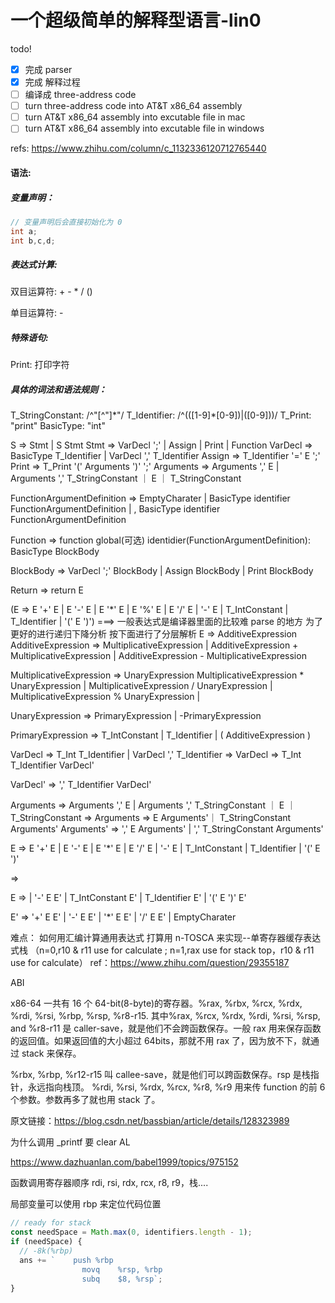 # 一个超级简单的解释型语言-lin0

todo!

- [x] 完成 parser
- [x] 完成 解释过程
- [ ] 编译成 three-address code
- [ ] turn three-address code into AT&T x86_64 assembly
- [ ] turn AT&T x86_64 assembly into excutable file in mac
- [ ] turn AT&T x86_64 assembly into excutable file in windows

refs:
https://www.zhihu.com/column/c_1132336120712765440

#### 语法:

##### 变量声明：

```cpp
// 变量声明后会直接初始化为 0
int a;
int b,c,d;
```

##### 表达式计算:

双目运算符: + - \* / ()

单目运算符: -

##### 特殊语句:

Print: 打印字符

##### 具体的词法和语法规则：

T_StringConstant: /^"[^"]\*"/
T_Identifier: /^(([1-9]\*[0-9])|([0-9]))/
T_Print: "print"
BasicType: "int"

S => Stmt | S Stmt
Stmt => VarDecl ';' | Assign | Print | Function
VarDecl => BasicType T_Identifier | VarDecl ',' T_Identifier
Assign => T_Identifier '=' E ';'
Print => T_Print '(' Arguments ')' ';'
Arguments => Arguments ',' E | Arguments ',' T_StringConstant ｜ E ｜ T_StringConstant

FunctionArgumentDefinition => EmptyCharater | BasicType identifier FunctionArgumentDefinition | , BasicType identifier FunctionArgumentDefinition

Function => function global(可选) identidier(FunctionArgumentDefinition): BasicType BlockBody

BlockBody => VarDecl ';' BlockBody | Assign BlockBody | Print BlockBody

Return => return E

(E =>
E '+' E
| E '-' E
| E '\*' E
| E '%' E
| E '/' E
| '-' E
| T_IntConstant
| T_Identifier
| '(' E ')') ===> 一般表达式是编译器里面的比较难 parse 的地方 为了更好的进行递归下降分析 按下面进行了分层解析
E => AdditiveExpression
AdditiveExpression =>
MultiplicativeExpression |
AdditiveExpression + MultiplicativeExpression |
AdditiveExpression - MultiplicativeExpression

MultiplicativeExpression =>
UnaryExpression
MultiplicativeExpression \* UnaryExpression |
MultiplicativeExpression / UnaryExpression |
MultiplicativeExpression % UnaryExpression |

UnaryExpression =>
PrimaryExpression |
-PrimaryExpression

PrimaryExpression =>
T_IntConstant |
T_Identifier |
( AdditiveExpression )

VarDecl => T_Int T_Identifier | VarDecl ',' T_Identifier
=>
VarDecl => T_Int T_Identifier VarDecl'

VarDecl' => ',' T_Identifier VarDecl'

Arguments => Arguments ',' E | Arguments ',' T_StringConstant ｜ E ｜ T_StringConstant
=>
Arguments => E Arguments'｜ T_StringConstant Arguments'
Arguments' => ',' E Arguments' | ',' T_StringConstant Arguments'

E =>
E '+' E
| E '-' E
| E '\*' E
| E '/' E
| '-' E
| T_IntConstant
| T_Identifier
| '(' E ')'

=>

E =>
| '-' E E'
| T_IntConstant E'
| T_Identifier E'
| '(' E ')' E'

E' =>
'+' E E'
| '-' E E'
| '\*' E E'
| '/' E E'
| EmptyCharater

难点： 如何用汇编计算通用表达式
打算用 n-TOSCA 来实现--单寄存器缓存表达式栈 （n=0,r10 & r11 use for calculate ; n=1,rax use for stack top，r10 & r11 use for calculate）
ref：https://www.zhihu.com/question/29355187

ABI

x86-64 一共有 16 个 64-bit(8-byte)的寄存器。%rax, %rbx, %rcx, %rdx, %rdi, %rsi, %rbp, %rsp, %r8-r15. 其中%rax, %rcx, %rdx, %rdi, %rsi, %rsp, and %r8-r11 是 caller-save，就是他们不会跨函数保存。一般 rax 用来保存函数的返回值。如果返回值的大小超过 64bits，那就不用 rax 了，因为放不下，就通过 stack 来保存。

%rbx, %rbp, %r12-r15 叫 callee-save，就是他们可以跨函数保存。rsp 是栈指针，永远指向栈顶。 %rdi, %rsi, %rdx, %rcx, %r8, %r9 用来传 function 的前 6 个参数。参数再多了就也用 stack 了。

原文链接：https://blog.csdn.net/bassbian/article/details/128323989

为什么调用 \_printf 要 clear AL

https://www.dazhuanlan.com/babel1999/topics/975152

函数调用寄存器顺序
rdi, rsi, rdx, rcx, r8, r9，栈....

局部变量可以使用 rbp 来定位代码位置

```javascript
// ready for stack
const needSpace = Math.max(0, identifiers.length - 1);
if (needSpace) {
  // -8k(%rbp)
  ans += `    push %rbp
                movq    %rsp, %rbp
                subq    $8, %rsp`;
}
```
